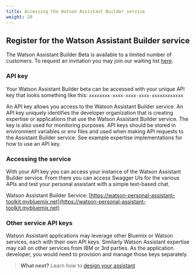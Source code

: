 ```yaml
---
title: Accessing the Watson Assistant Builder service
weight: 20
---
```

## Register for the Watson Assistant Builder service
The Watson Assistant Builder Beta is available to a limited number of customers. To request an invitation you may join our waiting list [here](https://developer.ibm.com/iot/watson-assistant/). 

### API key
Your Watson Assistant Builder beta can be accessed with your unique API key that looks something like this: 
`xxxxxxxx-xxxx-xxxx-xxxx-xxxxxxxxxxxx`

An API key allows you access to the Watson Assistant Builder service.  An API key uniquely identifies the developer organization that is creating expertise or applications that use the Watson Assistant Builder service.  The key is also used for monitoring purposes. API keys should be stored in environment variables or env files and used when making API requests to the Assistant Builder service.  See example expertise implementations for how to use an API key.

### Accessing the service
With your API key you can access your instance of the Watson Assistant Builder service. From there you can access Swagger UIs for the various APIs and test your personal assistant with a simple text-based chat.

Watson Assistant Builder Service: [https://watson-personal-assistant-toolkit.mybluemix.net](https://watson-personal-assistant-toolkit.mybluemix.net) 


### Other service API keys
Watson Assistant applications may leverage other Bluemix or Watson services, each with their own API keys. Similarly Watson Assistant expertise may call on other services from IBM or 3rd parties. As the application developer, you would need to provision and manage those keys separately.

>**What next?**  Learn how to [design your assistant]({{site.baseurl}}/design/how-to-design-your-assistant)
